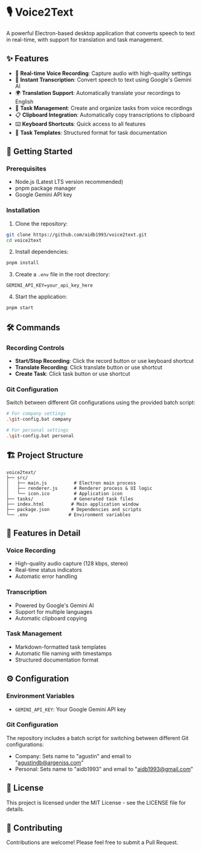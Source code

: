 # 🎙️ Voice2Text

A powerful Electron-based desktop application that converts speech to text in real-time, with support for translation and task management.

## ✨ Features

- 🎤 **Real-time Voice Recording**: Capture audio with high-quality settings
- 🔄 **Instant Transcription**: Convert speech to text using Google's Gemini AI
- 🌍 **Translation Support**: Automatically translate your recordings to English
- 📝 **Task Management**: Create and organize tasks from voice recordings
- 📋 **Clipboard Integration**: Automatically copy transcriptions to clipboard
- ⌨️ **Keyboard Shortcuts**: Quick access to all features
- 🎯 **Task Templates**: Structured format for task documentation

## 🚀 Getting Started

### Prerequisites

- Node.js (Latest LTS version recommended)
- pnpm package manager
- Google Gemini API key

### Installation

1. Clone the repository:

```bash
git clone https://github.com/aidb1993/voice2text.git
cd voice2text
```

2. Install dependencies:

```bash
pnpm install
```

3. Create a `.env` file in the root directory:

```env
GEMINI_API_KEY=your_api_key_here
```

4. Start the application:

```bash
pnpm start
```

## 🛠️ Commands

### Recording Controls

- **Start/Stop Recording**: Click the record button or use keyboard shortcut
- **Translate Recording**: Click translate button or use shortcut
- **Create Task**: Click task button or use shortcut

### Git Configuration

Switch between different Git configurations using the provided batch script:

```bash
# For company settings
.\git-config.bat company

# For personal settings
.\git-config.bat personal
```

## 🏗️ Project Structure

```
voice2text/
├── src/
│   ├── main.js          # Electron main process
│   ├── renderer.js      # Renderer process & UI logic
│   └── icon.ico         # Application icon
├── tasks/               # Generated task files
├── index.html          # Main application window
├── package.json        # Dependencies and scripts
└── .env               # Environment variables
```

## 🎯 Features in Detail

### Voice Recording

- High-quality audio capture (128 kbps, stereo)
- Real-time status indicators
- Automatic error handling

### Transcription

- Powered by Google's Gemini AI
- Support for multiple languages
- Automatic clipboard copying

### Task Management

- Markdown-formatted task templates
- Automatic file naming with timestamps
- Structured documentation format

## ⚙️ Configuration

### Environment Variables

- `GEMINI_API_KEY`: Your Google Gemini API key

### Git Configuration

The repository includes a batch script for switching between different Git configurations:

- Company: Sets name to "agustin" and email to "agustindb@argeniss.com"
- Personal: Sets name to "aidb1993" and email to "aidb1993@gmail.com"

## 📝 License

This project is licensed under the MIT License - see the LICENSE file for details.

## 🤝 Contributing

Contributions are welcome! Please feel free to submit a Pull Request.
